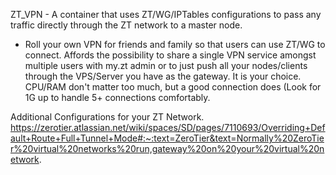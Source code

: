 ZT_VPN - A container that uses ZT/WG/IPTables configurations to pass any traffic directly through the ZT network to a master node.

  * Roll your own VPN for friends and family so that users can use ZT/WG to connect. Affords the possibility to share a single VPN service amongst multiple users with my.zt admin     or to just push all your nodes/clients through the VPS/Server you have as the gateway. It is your choice. CPU/RAM don't matter too much, but a good connection does (Look for       1G up to handle 5+ connections comfortably.


Additional Configurations for your ZT Network.
https://zerotier.atlassian.net/wiki/spaces/SD/pages/7110693/Overriding+Default+Route+Full+Tunnel+Mode#:~:text=ZeroTier&text=Normally%20ZeroTier%20virtual%20networks%20run,gateway%20on%20your%20virtual%20network.
